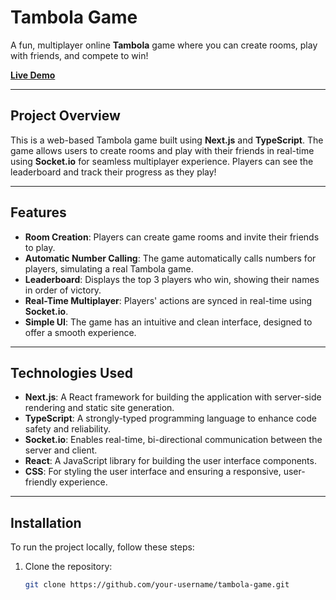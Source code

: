 # Tambola Game

A fun, multiplayer online **Tambola** game where you can create rooms, play with friends, and compete to win!

[**Live Demo**](https://tambola-game-6czdolcms-aman-thakurs-projects-2cffe0aa.vercel.app/)

---

## Project Overview

This is a web-based Tambola game built using **Next.js** and **TypeScript**. The game allows users to create rooms and play with their friends in real-time using **Socket.io** for seamless multiplayer experience. Players can see the leaderboard and track their progress as they play!

---

## Features

- **Room Creation**: Players can create game rooms and invite their friends to play.
- **Automatic Number Calling**: The game automatically calls numbers for players, simulating a real Tambola game.
- **Leaderboard**: Displays the top 3 players who win, showing their names in order of victory.
- **Real-Time Multiplayer**: Players' actions are synced in real-time using **Socket.io**.
- **Simple UI**: The game has an intuitive and clean interface, designed to offer a smooth experience.

---

## Technologies Used

- **Next.js**: A React framework for building the application with server-side rendering and static site generation.
- **TypeScript**: A strongly-typed programming language to enhance code safety and reliability.
- **Socket.io**: Enables real-time, bi-directional communication between the server and client.
- **React**: A JavaScript library for building the user interface components.
- **CSS**: For styling the user interface and ensuring a responsive, user-friendly experience.

---

## Installation

To run the project locally, follow these steps:

1. Clone the repository:
   ```bash
   git clone https://github.com/your-username/tambola-game.git
